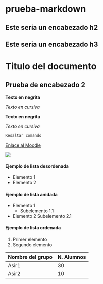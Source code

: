 # prueba-markdown
## Este seria un encabezado h2
## Este seria un encabezado h3
# Titulo del documento
## Prueba de encabezado 2

**Texto en negrita**

*Texto en cursiva*

__Texto en negrita__

_Texto en cursiva_

`Resaltar comando`

[Enlace al Moodle](https://informatica.iesalbarregas.com/my/)

![](https://iescelia.org/web/wp-content/uploads/2012/05/iescelia_1950.jpg)

#### Ejemplo de lista desordenada

* Elemento 1
* Elemento 2

#### Ejemplo de lista anidada

* Elemento 1
    * Subelemento 1.1
* Elemento 2
    Subelemento 2.1

#### Ejemplo de lista ordenada

1. Primer elemento
2. Segundo elemento

| Nombre del grupo | N. Alumnos | 
| - | - |
| Asir1 | 30 |
| Asir2 | 10 |
